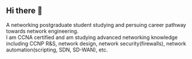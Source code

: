 ## Hi there 👋

A networking postgraduate student studying and persuing career pathway towards network engineering.
<br>
I am CCNA certified and am studying advanced networking knowledge including CCNP R&S, network design, network security(firewalls), network automation(scripting, SDN, SD-WAN), etc.
